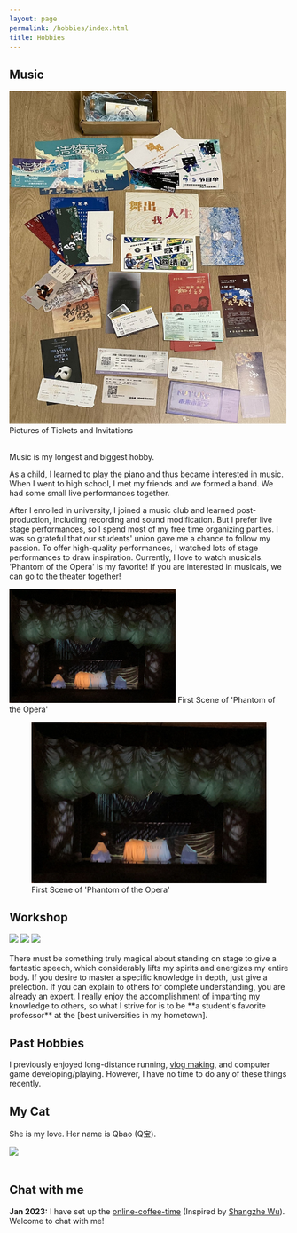 ```yaml
---
layout: page
permalink: /hobbies/index.html
title: Hobbies
---
```


## Music
<!--<img src="/images/tickets.jpg" width="500" height="400" class="floatpic">

<div class="two">
<img src="/images/phantom.jpg" width="500" height=auto>
</div>-->
<div class="image-container">
   <img src="/images/tickets.jpg" width="500" height="600" class="floatpic">
   <span align="center" class="image-text">Pictures of Tickets and Invitations</span>
</div>

<br>

Music is my longest and biggest hobby. 

As a child, I learned to play the piano and thus became interested in music. When I went to high school, I met my friends and we formed a band. We had some small live performances together.

After I enrolled in university, I joined a music club and learned post-production, including recording and sound modification. But I prefer live stage performances, so I spend most of my free time organizing parties. I was so grateful that our students' union gave me a chance to follow my passion. To offer high-quality performances, I watched lots of stage performances to draw inspiration. Currently, I love to watch musicals. 'Phantom of the Opera' is my favorite! If you are interested in musicals, we can go to the theater together!
<div class="image-container">
   <img src="/images/phantom.jpg" width="300" height=auto>
   <span align="center" class="image-text">First Scene of 'Phantom of the Opera'</span>
</div>


<body>
  <figure>
    <img src="/images/phantom.jpg">
    <figcaption>First Scene of 'Phantom of the Opera'</figcaption>
  </figure>
</body>



## Workshop

<div class="third">
<img src="/images/prelection1.JPG">
<img src="/images/speech1.JPG">
<img src="/images/speech3.JPG">
</div>
<br>There must be something truly magical about standing on stage to give a fantastic speech, which considerably lifts my spirits and energizes my entire body. If you desire to master a specific knowledge in depth, just give a prelection. If you can explain to others for complete understanding, you are already an expert. I really enjoy the accomplishment of imparting my knowledge to others, so what I strive for is to be **a student's favorite professor** at the [best universities in my hometown].

[best universities in my hometown]:https://www.fzu.edu.cn/


## Past Hobbies

I previously enjoyed long-distance running, [vlog making](https://space.bilibili.com/594030035), and computer game developing/playing. However, I have no time to do any of these things recently.

## My Cat

She is my love. Her name is Qbao (Q宝).

<div>
<img src="/images/cat.JPG">
</div>
<br>

## Chat with me

**Jan 2023:** I have set up the [online-coffee-time](https://calendly.com/lancecai/meet-with-lance) (Inspired by [Shangzhe Wu](https://elliottwu.com/)). Welcome to chat with me!

<!-- Calendly inline widget begin -->

<div class="calendly-inline-widget" data-url="https://calendly.com/lancecai/meet-with-lance" style="min-width:320px;height:630px;"></div>
<script type="text/javascript" src="https://assets.calendly.com/assets/external/widget.js" async></script>
<!-- Calendly inline widget end -->

